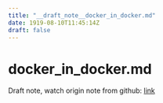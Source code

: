 ```yaml
---
title: "__draft_note__docker_in_docker.md"
date: 1919-08-10T11:45:14Z
draft: false
---
```


# docker_in_docker.md

Draft note, watch origin note from github: [link](https://github.com/tinghaolai/just-random-note/blob/master/cicd/gitlab/docker_in_docker.md)